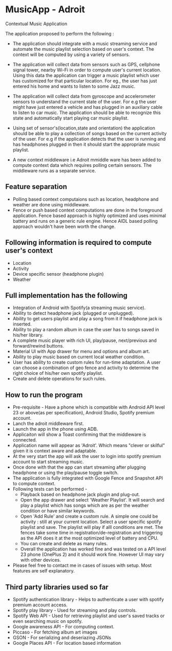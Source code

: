 # MusicApp - Adroit
Contextual Music Application

The application proposed to perform the following :

* The application should integrate with a music streaming service and automate the music playlist selection based on user's context. The context will be computed by using a variety of sensors.

* The application will collect data from sensors such as GPS, cellphone signal tower, nearby Wi-Fi in order to compute user's current location. Using this data the application can trigger a music playlist which user has customized for that particular location. For eg., the user has just entered his home and wants to listen to some Jazz music.

* The application will collect data from gyroscope and accelerometer sensors to understand the current state of the user. For e.g the user might have just entered a vehicle and has plugged in an auxiliary cable to listen to car music. The application should be able to recognize this state and automatically start playing car music playlist.

* Using set of sensor's(location,state and orientation) the application should be able to play a collection of songs based on the current activity of the user. For e.g if the application detects that the user is running and has headphones plugged in then it should start the appropriate music playlist.

* A new context middleware i.e Adroit mmiddle ware has been added to compute context data which requires polling certain sensors. The middleware runs as a separate service.

## Feature separation
* Polling based context computaions such as location, headphone and weather are done using middleware.
* Fence or push based context computations are done in the foreground application. Fence based approach is highly optimized and uses minimal battery and runs on a generic rule engine. Hence AIDL based polling approach wouldn't have been worth the change.

## Following information is required to compute user's context ##
* Location
* Activity
* Device specific sensor (headphone plugin)
* Weather

## Full implementation has the following
* Integration of Android with Spotify(a streaming music service).
* Ability to detect headphone jack (plugged or unplugged).
* Ability to get users playlist and play a song from it if headphone jack is inserted.
* Ability to play a random album in case the user has to songs saved in his/her library.
* A complete music player with rich UI, play/pause, next/previous and forward/rewind buttons.
* Material UI with App drawer for menu and options and album art.
* Ability to play music based on current local weather condition.
* User has ability to create custom rules for run-time adaptation. A user can choose a combination of geo fence and activity to determine the right choice of his/her own spotify playlist.
* Create and delete operations for such rules.


## How to run the program ##
* Pre-requisite - Have a phone which is compatible with Android API level 23 or above(as per specification), Android Studio, Spotify premium account.
* Lanch the adroit middleware first.
* Launch the app in the phone using ADB.
* Applicaiton will show a Toast confirming that the middleware is connected.
* Application name will appear as 'Adroit'. Which means "clever or skilful" given it is context aware and adaptable.
* At the very start the app will ask the user to login into spotify premium account to start streaming music.
* Once done with that the app can start streaming after plugging headphone or using the play/pause toggle switch.
* The application is fully integrated with Google Fence and Snapshot API to compute context.
* Following tests can be performed -
  * Playback based on headphone jack plugin and plug-out.
  * Open the app drawer and select 'Weather Playlist'. It will search and play a playlist which has songs which are as per    the weather condition or have similar keywords.
  * Open 'Add Rule' and create a custom rule. A simple one could be activity : still at your current location. Select a user       specific spotify playlist and save. The playlist will play if alll conditions are met. The fences take some time in           registration/de-registration and triggering as the API does it at the most optimized level of battery and CPU.
  * You can create and delete as many rules.
  * Overall the application has worked fine and was tested on a API level 23 phone (OnePlus 2) and it should work fine.           However UI may vary with other devices.
* Please feel free to contact me in cases of issues with setup. Most features are self explanatory.
  
  

## Third party libraries used so far ##
* Spotify authentication library - Helps to authenticate a user with spotify premium account access.
* Spotify play library - Used for streaming and play controls.
* Spotify Web API - Used for retrieving playlist and user's saved tracks or even searching music on spotify.
* Google awareness API - For computing context.
* Piccaso - For fetching album art images
* GSON - For serializing and deseriazing JSONs
* Google Places API - For location based information
